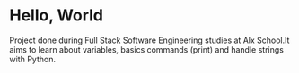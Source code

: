 # Hello, World
Project done during Full Stack Software Engineering studies at Alx School.It aims to learn about variables, basics commands (print) and handle strings with Python.